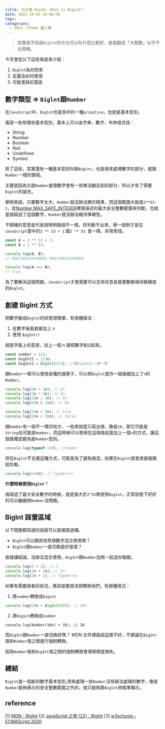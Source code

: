 ```yaml
---
title: JS之路 Day18- What is Biglnt?
date: 2022-10-03 16:06:46
tags:
categories:
  - 2022 iThome 鐵人賽
---
```


> 其實我不知道`Biglnt`的中文可以叫什麼比較好，直接翻成「大整數」似乎不太精確。

今天會從以下這些角度來介紹：

<!--more-->

1. `Biglnt`為何而來
2. 定義及如何使用
3. 可能會踩的雷區

## 數字類型 => `Biglnt`跟`Number`

在`JavaScript`中，`Biglnt`也是其中的一種`primitive`，也就是基本型別。

複習一些有哪些基本型別，基本上可以由字串、數字、布林值含括：

- String
- Number
- Boolean
- Null
- Undefined
- Symbol

除了這些，其實還有一種基本型別叫做`Biglnt`，也是用來處裡數字的部分，就跟`Number`一樣的領域。

主要是因為光是`Number`處理數字會有一些無法顧及到的部分，所以才有了需要`Biglnt`的誕生。

舉例來說，只要數字太大，`Number`就沒辦法顯示精準，而這個範圍大致是`2**53-1`，從[Number.MAX_SAFE_INTEGER](https://developer.mozilla.org/en-US/docs/Web/JavaScript/Reference/Global_Objects/Number/MAX_SAFE_INTEGER)裡面描述的最大安全整數範圍來判斷，也就是說超過了這個數字，`Number`就沒辦法維持準確性。

不精確的意思是代表說明明兩個不一樣，但判斷不出來，舉一個例子是在`JavaScript`當中的`2 ** 53 + 1` 跟`2 ** 53 `會一樣，非常奇怪。

```javascript
const A = 2 ** 53 + 1;
const B = 2 ** 53;

console.log(A, B);
// 9007199254740992 9007199254740992

console.log(A === B);
// true
```

為了要解決這個問題，`JavaScript`才會需要可以支持任意長度整數都保持精確度的`Biglnt`。

## 創建 Biglnt 方式

把數字變成`Biglnt`的狀態很簡單，有兩種做法：

1. 在數字後面直接加上 n
2. 使用 `BigInt()`

就是字面上的意思，加上一個 n 跟把數字給()起來。

```javascript
const number = 123;
const bigInt1 = 123n;
const bigInt2 = BigInt(123); //跟bigInt1一模一樣
```

跟`Number`一樣可以使用各種的運算子，可以把`Biglnt`當作一個後綴加上了`n`的`Number`。

```javascript
console.log(1n + 1n); // 2n
console.log(2n * 2n); // 4n
console.log(10n / 2n); // 5n
console.log(50n % 10n); // 0n

console.log(10n > 5n); // true
console.log(20n > 30n); // false
```

跟`Number`有一個不一樣的地方，一般來說當只寫出值，像是`10`，那它可能是`String`也可能是`Number`，而這時候可以使用在這個值前面加上一個`+`的方式，讓這個值確認變為是`Number`型別。

```javascript
console.log(typeof +10); //number
```

但在`Biglnt`不支援這種方式，可能是為了避免搞混，如果在`Biglnt`就會直接報錯給你看。

```javascript
console.log(+10n); // TypeError
```

**什麼時候使用`Biglnt`**？

值超過了最大安全數字的時候，就是值大於`2^53`再使用`Biglnt`，正常狀態下好好的可以繼續用`Number`沒問題。

## Biglnt 踩雷區域

以下問題都知道的話就可以直接跳過囉。

- `BigInt`可以跟其他常規數字混合使用嗎？
- `BigInt`跟`Number`一直切換是好是壞？

直接講結論，沒辦法混合使用，`BigInt`跟`Number`加再一起送你報錯。

```javascript
console.log(1 + 1); // 2
console.log(1n + 1n); // 2n
console.log(1n + 1); // TypeError
```

如果有需要兩者的狀況，應該是要想法把轉換他們，有兩種情況：

1.  將`number`轉換成`bigint`

```javascript
console.log(10n + BigInt(10)); // 20n
```

2.  將`bigint`轉換成`number`

```javascript=
console.log(Number(10n) + 10); // 20
```

而`BigInt`跟`Number`一直切換好嗎？
MDN 文件裡面說這樣不好，不建議在`BigInt`值和`Number`值之間進行強制轉換。

因為`Number`值和`BigInt`值之間的強制轉換會導致精度損失。

## 總結

`Biglnt`是一個新的數字基本型別,用來處理一些`Number`沒有辦法處理的數字，像是`Number`能夠表示的安全整數範圍之外的，就只能夠靠`Biglnt`來精準顯示。

## reference

[1] [MDN - BigInt](https://developer.mozilla.org/en-US/docs/Web/JavaScript/Reference/Global_Objects/BigInt)
[2] [JavaScript 之旅 (22)：BigInt](https://ithelp.ithome.com.tw/articles/10250362)
[3] [w3schools - ECMAScript 2020](https://www.w3schools.com/js/js_2020.asp)
